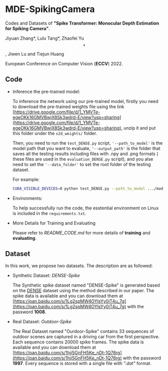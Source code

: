 # MDE-SpikingCamera
 Codes and Datasets of **"Spike Transformer: Monocular Depth Estimation for Spiking Camera"**.

Jiyuan Zhang*, Lulu Tang*, Zhaofei Yu $$\dag$$ , Jiwen Lu and Tiejun Huang

 European Conference on Computer Vision (**ECCV**) 2022.


## Code

* Inference the pre-trained model:
    
    To inference the network using our pre-trained model, firstly you need to download the pre-trained weights file using the link [https://drive.google.com/file/d/1_YMVTe-egeOKk16GMVBwjX8Sk3wdrd-E/view?usp=sharing](https://drive.google.com/file/d/1_YMVTe-egeOKk16GMVBwjX8Sk3wdrd-E/view?usp=sharing), unzip it and put this folder under the `s2d_weights/` folder.

    Then, you need to run the `test_DENSE.py` script, `'--path_to_model'` is the model path that you want to evaluate, `'--output_path'` is the folder that saves all the testing results including files with .npy and .png formats ( these files are used in the `evaluation_DENSE.py` script), and you alse need to set the `'--data_folder'` to set the root folder of the testing dataset.

    For example:

    ```bash
    CUDA_VISIBLE_DEVICES=0 python test_DENSE.py --path_to_model .../model_best.pth.tar --output_path ... --data_folder .../DENSE/test/
    ```

* Environments:

    To help successfully run the code, the esstential environment on Linux is included in the `requirements.txt`.

* More Details for Training and Evaluating
    
    Please refer to *README_CODE.md* for more details of **training** and **evaluating**.

## Dataset

In this work, we propose two datasets. The description are as followed: 

* Synthetic Dataset: *DENSE-Spike*

    The Synthetic spike dataset named "DENSE-Spike" is generated based on the [DENSE](https://rpg.ifi.uzh.ch/E2DEPTH.html) dataset using the method described in our paper. The spike data is available and you can download them at [https://pan.baidu.com/s/1Lg2spMW4OYlsYy0iT4u_7g](https://pan.baidu.com/s/1Lg2spMW4OYlsYy0iT4u_7g) with the password **1008**.

* Real Dataset: *Outdoor-Spike*

    The Real Dataset named "Ourdoor-Spike" contains 33 sequences of outdoor scenes are captured in a driving car from the first perspective. Each sequence contains 20000 spike frames. The spike data is available and you can download them at [https://pan.baidu.com/s/1hji5GnFH5Ke_nDt-1Q76rg](https://pan.baidu.com/s/1hji5GnFH5Ke_nDt-1Q76rg) with the password **1997**. Every sequence is stored with a single file with *".dat"* format.